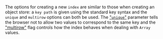 The options for creating a new `index` are similar to those when creating an object store: a `key path` is given using the standard key syntax and the `unique` and `multirow` options can both be used. The ["`unique`"](http://www.w3.org/TR/IndexedDB/#dfn-multirow#dfn-unique) parameter tells the browser not to allow two values to correspond to the same key and the ["multirow"](http://www.w3.org/TR/IndexedDB/#dfn-multirow) flag controls how the index behaves when dealing with `Array` values.